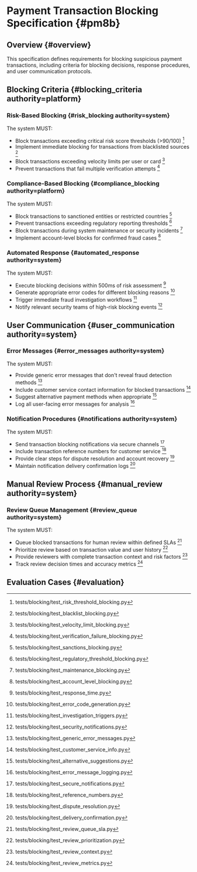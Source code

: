 # Payment Transaction Blocking Specification {#pm8b}

## Overview {#overview}
This specification defines requirements for blocking suspicious payment transactions, including criteria for blocking decisions, response procedures, and user communication protocols.

## Blocking Criteria {#blocking_criteria authority=platform}

### Risk-Based Blocking {#risk_blocking authority=system}
The system MUST:
- Block transactions exceeding critical risk score thresholds (>90/100) [^pm8b1]
- Implement immediate blocking for transactions from blacklisted sources [^pm8b2]
- Block transactions exceeding velocity limits per user or card [^pm8b3]
- Prevent transactions that fail multiple verification attempts [^pm8b4]

### Compliance-Based Blocking {#compliance_blocking authority=platform}
The system MUST:
- Block transactions to sanctioned entities or restricted countries [^pm8b5]
- Prevent transactions exceeding regulatory reporting thresholds [^pm8b6]
- Block transactions during system maintenance or security incidents [^pm8b7]
- Implement account-level blocks for confirmed fraud cases [^pm8b8]

### Automated Response {#automated_response authority=system}
The system MUST:
- Execute blocking decisions within 500ms of risk assessment [^pm8b9]
- Generate appropriate error codes for different blocking reasons [^pm8b10]
- Trigger immediate fraud investigation workflows [^pm8b11]
- Notify relevant security teams of high-risk blocking events [^pm8b12]

## User Communication {#user_communication authority=system}

### Error Messages {#error_messages authority=system}
The system MUST:
- Provide generic error messages that don't reveal fraud detection methods [^pm8b13]
- Include customer service contact information for blocked transactions [^pm8b14]
- Suggest alternative payment methods when appropriate [^pm8b15]
- Log all user-facing error messages for analysis [^pm8b16]

### Notification Procedures {#notifications authority=system}
The system MUST:
- Send transaction blocking notifications via secure channels [^pm8b17]
- Include transaction reference numbers for customer service [^pm8b18]
- Provide clear steps for dispute resolution and account recovery [^pm8b19]
- Maintain notification delivery confirmation logs [^pm8b20]

## Manual Review Process {#manual_review authority=system}

### Review Queue Management {#review_queue authority=system}
The system MUST:
- Queue blocked transactions for human review within defined SLAs [^pm8b21]
- Prioritize review based on transaction value and user history [^pm8b22]
- Provide reviewers with complete transaction context and risk factors [^pm8b23]
- Track review decision times and accuracy metrics [^pm8b24]

## Evaluation Cases {#evaluation}

[^pm8b1]: tests/blocking/test_risk_threshold_blocking.py
[^pm8b2]: tests/blocking/test_blacklist_blocking.py
[^pm8b3]: tests/blocking/test_velocity_limit_blocking.py
[^pm8b4]: tests/blocking/test_verification_failure_blocking.py
[^pm8b5]: tests/blocking/test_sanctions_blocking.py
[^pm8b6]: tests/blocking/test_regulatory_threshold_blocking.py
[^pm8b7]: tests/blocking/test_maintenance_blocking.py
[^pm8b8]: tests/blocking/test_account_level_blocking.py
[^pm8b9]: tests/blocking/test_response_time.py
[^pm8b10]: tests/blocking/test_error_code_generation.py
[^pm8b11]: tests/blocking/test_investigation_triggers.py
[^pm8b12]: tests/blocking/test_security_notifications.py
[^pm8b13]: tests/blocking/test_generic_error_messages.py
[^pm8b14]: tests/blocking/test_customer_service_info.py
[^pm8b15]: tests/blocking/test_alternative_suggestions.py
[^pm8b16]: tests/blocking/test_error_message_logging.py
[^pm8b17]: tests/blocking/test_secure_notifications.py
[^pm8b18]: tests/blocking/test_reference_numbers.py
[^pm8b19]: tests/blocking/test_dispute_resolution.py
[^pm8b20]: tests/blocking/test_delivery_confirmation.py
[^pm8b21]: tests/blocking/test_review_queue_sla.py
[^pm8b22]: tests/blocking/test_review_prioritization.py
[^pm8b23]: tests/blocking/test_review_context.py
[^pm8b24]: tests/blocking/test_review_metrics.py